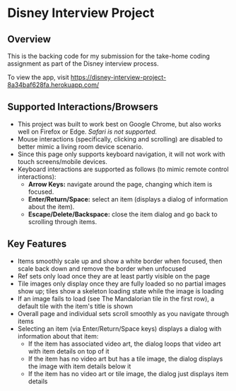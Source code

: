 # Disney Interview Project

## Overview
This is the backing code for my submission for the take-home coding assignment as part of the Disney interview process.

To view the app, visit https://disney-interview-project-8a34baf628fa.herokuapp.com/

## Supported Interactions/Browsers
- This project was built to work best on Google Chrome, but also works well on Firefox or Edge. _Safari is not supported._
- Mouse interactions (specifically, clicking and scrolling) are disabled to better mimic a living room device scenario.
- Since this page only supports keyboard navigation, it will not work with touch screens/mobile devices.
- Keyboard interactions are supported as follows (to mimic remote control interactions):
  - **Arrow Keys:** navigate around the page, changing which item is focused.
  - **Enter/Return/Space:** select an item (displays a dialog of information about the item).
  - **Escape/Delete/Backspace:** close the item dialog and go back to scrolling through items.

## Key Features
- Items smoothly scale up and show a white border when focused, then scale back down and remove the border when unfocused
- Ref sets only load once they are at least partly visible on the page
- Tile images only display once they are fully loaded so no partial images show up; tiles show a skeleton loading state while the image is loading
- If an image fails to load (see The Mandalorian tile in the first row), a default tile with the item's title is shown
- Overall page and individual sets scroll smoothly as you navigate through items
- Selecting an item (via Enter/Return/Space keys) displays a dialog with information about that item:
  - If the item has associated video art, the dialog loops that video art with item details on top of it
  - If the item has no video art but has a tile image, the dialog displays the image with item details below it
  - If the item has no video art or tile image, the dialog just displays item details
